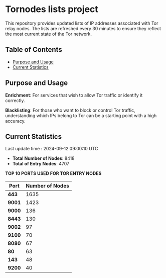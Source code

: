 # Tornodes lists project

This repository provides updated lists of IP addresses associated with Tor relay nodes. The lists are refreshed every 30 minutes to ensure they reflect the most current state of the Tor network.

## Table of Contents

- [Purpose and Usage](#purpose-and-usage)
- [Current Statistics](#current-statistics)


## Purpose and Usage

**Enrichment**: For services that wish to allow Tor traffic or identify it correctly.

**Blacklisting**: For those who want to block or control Tor traffic, understanding which IPs belong to Tor can be a starting point with a high accuracy.

## Current Statistics

Last update time : 2024-09-12 09:00:10 UTC

- **Total Number of Nodes**: 8418
- **Total of Entry Nodes**: 4707

**TOP 10 PORTS USED FOR TOR ENTRY NODES**

| **Port** | **Number of Nodes** |
|------|-----------------|
| **443**   | 1635  |
| **9001**   | 1423  |
| **9000**   | 136  |
| **8443**   | 130  |
| **9002**   | 97  |
| **9100**   | 70  |
| **8080**   | 67  |
| **80**   | 63  |
| **143**   | 48  |
| **9200**   | 40  |

